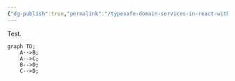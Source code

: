 ```yaml
---
{"dg-publish":true,"permalink":"/typesafe-domain-services-in-react-with-fp-ts-and-reader-task-either/","dgHomeLink":true,"dgPassFrontmatter":false}
---
```



Test.

```mermaid
graph TD;  
	A-->B;  
	A-->C;  
	B-->D;  
	C-->D;
```